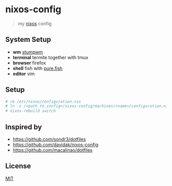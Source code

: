 # nixos-config

> my [nixos](https://nixos.org) config

## System Setup

- **wm** [stumpwm](https://stumpwm.github.io/)
- **terminal** termite together with tmux
- **browser** firefox
- **shell** fish with [pure.fish](https://github.com/brandonweiss/pure.fish)
- **editor** vim

## Setup

```bash
# rm /etc/nixos/configuration.nix
# ln -s /<path_to_config>/nixos-config/machines/<name>/configuration.nix /etc/nixos/configuration.nix
# nixos-rebuild switch
```

## Inspired by

- https://github.com/sondr3/dotfiles
- https://github.com/davidak/nixos-config
- https://github.com/macalinao/dotfiles

## License

[MIT](LICENSE)
